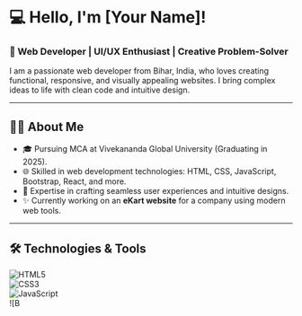 # 💻 Hello, I'm [Your Name]!  

### 🚀 Web Developer | UI/UX Enthusiast | Creative Problem-Solver  

I am a passionate web developer from Bihar, India, who loves creating functional, responsive, and visually appealing websites. I bring complex ideas to life with clean code and intuitive design.  

---

## 👨‍💻 About Me  

- 🎓 Pursuing MCA at Vivekananda Global University (Graduating in 2025).  
- 🌐 Skilled in web development technologies: HTML, CSS, JavaScript, Bootstrap, React, and more.  
- 🎨 Expertise in crafting seamless user experiences and intuitive designs.  
- ✨ Currently working on an **eKart website** for a company using modern web tools.  

---

## 🛠️ Technologies & Tools  

![HTML5](https://img.shields.io/badge/-HTML5-E34F26?logo=html5&logoColor=white&style=flat)  
![CSS3](https://img.shields.io/badge/-CSS3-1572B6?logo=css3&logoColor=white&style=flat)  
![JavaScript](https://img.shields.io/badge/-JavaScript-F7DF1E?logo=javascript&logoColor=black&style=flat)  
![B
